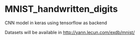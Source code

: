 # MNIST_handwritten_digits
CNN model in keras using tensorflow as backend 

Datasets will be available in 
http://yann.lecun.com/exdb/mnist/
